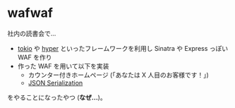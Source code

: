 # wafwaf

社内の読書会で...

- [tokio](https://github.com/tokio-rs/tokio) や [hyper](https://github.com/hyperium/hyper) といったフレームワークを利用し Sinatra や Express っぽい WAF を作り
- 作った WAF を用いて以下を実装
  - カウンター付きホームページ (「あなたは X 人目のお客様です！」)
  - [JSON Serialization](https://github.com/TechEmpower/FrameworkBenchmarks/wiki/Project-Information-Framework-Tests-Overview#json-serialization)

をやることになったやつ (**なぜ...**)。
